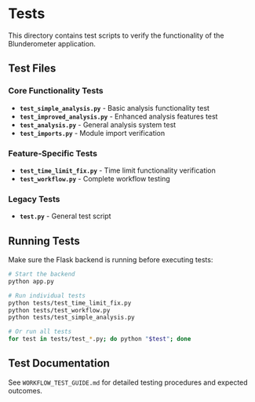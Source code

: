 # Tests

This directory contains test scripts to verify the functionality of the Blunderometer application.

## Test Files

### Core Functionality Tests
- **`test_simple_analysis.py`** - Basic analysis functionality test
- **`test_improved_analysis.py`** - Enhanced analysis features test
- **`test_analysis.py`** - General analysis system test
- **`test_imports.py`** - Module import verification

### Feature-Specific Tests
- **`test_time_limit_fix.py`** - Time limit functionality verification
- **`test_workflow.py`** - Complete workflow testing

### Legacy Tests
- **`test.py`** - General test script

## Running Tests

Make sure the Flask backend is running before executing tests:

```bash
# Start the backend
python app.py

# Run individual tests
python tests/test_time_limit_fix.py
python tests/test_workflow.py
python tests/test_simple_analysis.py

# Or run all tests
for test in tests/test_*.py; do python "$test"; done
```

## Test Documentation

See `WORKFLOW_TEST_GUIDE.md` for detailed testing procedures and expected outcomes.
